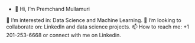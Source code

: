 - 👋 Hi, I’m Premchand Mullamuri

👀 I’m interested in: Data Science and Machine Learning.
💼 I’m looking to collaborate on: LinkedIn and data science projects.
📫 How to reach me: +1 201-253-6668 or connect with me on Linkedin.
<!---
premchandmullamuri/premchandmullamuri is a ✨ special ✨ repository because its `README.md` (this file) appears on your GitHub profile.
You can click the Preview link to take a look at your changes.
--->
